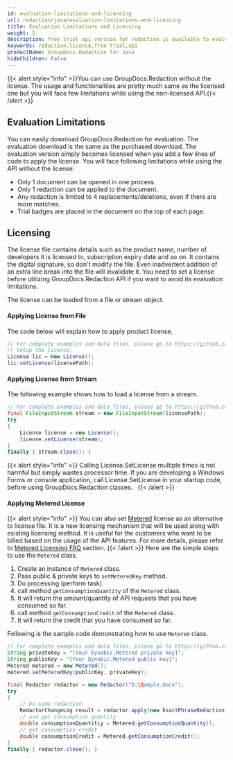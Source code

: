 ```yaml
---
id: evaluation-limitations-and-licensing
url: redaction/java/evaluation-limitations-and-licensing
title: Evaluation Limitations and Licensing
weight: 5
description: free trial api version for redaction is available to evaluate the API which will be similar as licensed but with few limitations.
keywords: redaction,license,free trial,api  
productName: GroupDocs.Redaction for Java
hideChildren: False
---
```

{{< alert style="info" >}}You can use GroupDocs.Redaction without the license. The usage and functionalities are pretty much same as the licensed one but you will face few limitations while using the non-licensed API.{{< /alert >}}

## Evaluation Limitations

You can easily download GroupDocs.Redaction for evaluation. The evaluation download is the same as the purchased download. The evaluation version simply becomes licensed when you add a few lines of code to apply the license. You will face following limitations while using the API without the license:  

*   Only 1 document can be opened in one process.
*   Only 1 redaction can be applied to the document.
*   Any redaction is limited to 4 replacements/deletions, even if there are more matches.
*   Trial badges are placed in the document on the top of each page.

## Licensing

The license file contains details such as the product name, number of developers it is licensed to, subscription expiry date and so on. It contains the digital signature, so don't modify the file. Even inadvertent addition of an extra line break into the file will invalidate it. You need to set a license before utilizing GroupDocs.Redaction API if you want to avoid its evaluation limitations. 

  
The license can be loaded from a file or stream object.

#### Applying License from File

The code below will explain how to apply product license.

```java
// For complete examples and data files, please go to https://github.com/groupdocs-redaction/GroupDocs.Redaction-for-Java
// Setup the license.
License lic = new License();
lic.setLicense(licensePath);
```

#### Applying License from Stream

The following example shows how to load a license from a stream.

```java
// For complete examples and data files, please go to https://github.com/groupdocs-redaction/GroupDocs.Redaction-for-Java
final FileInputStream stream = new FileInputStream(licensePath);
try 
{
    License license = new License();
    license.setLicense(stream);
}
finally { stream.close(); }
```
{{< alert style="info" >}}
Calling License.SetLicense multiple times is not harmful but simply wastes processor time. If you are developing a Windows Forms or console application, call License.SetLicense in your startup code, before using GroupDocs.Redaction classes.  
{{< /alert >}}
#### Applying Metered License
{{< alert style="info" >}}
You can also set [Metered](https://apireference.groupdocs.com/net/viewer/groupdocs.viewer/metered) license as an alternative to license file. It is a new licensing mechanism that will be used along with existing licensing method. It is useful for the customers who want to be billed based on the usage of the API features. For more details, please refer to [Metered Licensing FAQ](https://purchase.groupdocs.com/faqs/licensing/metered) section.
{{< /alert >}}
Here are the simple steps to use the `Metered` class.
1.  Create an instance of `Metered` class.
2.  Pass public & private keys to `setMeteredKey` method.
3.  Do processing (perform task).
4.  call method `getConsumptionQuantity` of the `Metered` class.
5.  It will return the amount/quantity of API requests that you have consumed so far.
6.  call method `getConsumptionCredit` of the `Metered` class.
7.  It will return the credit that you have consumed so far.

Following is the sample code demonstrating how to use `Metered` class.

```java
// For complete examples and data files, please go to https://github.com/groupdocs-redaction/GroupDocs.Redaction-for-Java
String privateKey = "[Your Dynabic.Metered private key]";
String publicKey = "[Your Dynabic.Metered public key]";
Metered metered = new Metered();
metered.setMeteredKey(publicKey, privateKey);

final Redactor redactor = new Redactor("D:\Sample.docx");
try 
{
    // Do some redaction
    RedactorChangeLog result = redactor.apply(new ExactPhraseRedaction("John Doe", new ReplacementOptions(java.awt.Color.RED)));
    // and get consumption quantity
    double consumptionQuantitiy = Metered.getConsumptionQuantity();
    // get consumption credit 
    double consumptionCredit = Metered.getConsumptionCredit();
}
finally { redactor.close(); }
```
